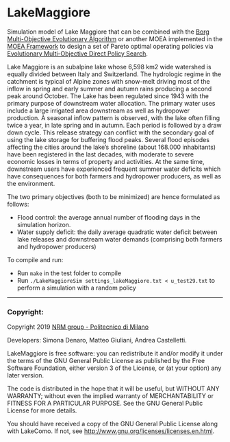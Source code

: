# LakeMaggiore

Simulation model of Lake Maggiore that can be combined with the [Borg Multi-Objective Evolutionary Algorithm](http://borgmoea.org/) or another MOEA implemented in the [MOEA Framework](http://moeaframework.org/) to design a set of Pareto optimal operating policies via [Evolutionary Multi-Objective Direct Policy Search](https://ascelibrary.org/doi/abs/10.1061/(ASCE)WR.1943-5452.0000570). 

Lake Maggiore is an subalpine lake whose 6,598 km2 wide watershed is equally divided between Italy and Switzerland. The hydrologic regime in the catchment is typical of Alpine zones with snow-melt driving most of the inflow in spring and early summer and autumn rains producing a second peak around October. The Lake has been regulated since 1943 with the primary purpose of downstream water allocation. The primary water uses include a large irrigated area downstream as well as hydropower production. A seasonal inflow pattern is observed, with the lake often filling twice a year, in late spring and in autumn. Each period is followed by a draw down cycle. This release strategy can conflict with the secondary goal of using the lake storage for buffering flood peaks. Several flood episodes affecting the cities around the lake’s shoreline (about 168.000 inhabitants) have been registered in the last decades, with moderate to severe economic losses in terms of property and activities. At the same time, downstream users have experienced frequent summer water deficits which have consequences for both farmers and hydropower producers, as well as the environment.

The two primary objectives (both to be minimized) are hence formulated as follows:
* Flood control: the average annual number of flooding days in the simulation horizon.
* Water supply deficit: the daily average quadratic water deficit between lake releases and downstream water demands (comprising both farmers and hydropower producers)

To compile and run:
* Run `make` in the test folder to compile
* Run `./LakeMaggioreSim settings_lakeMaggiore.txt < u_test29.txt` to perform a simulation with a random policy


----
### Copyright:
  
Copyright 2019 [NRM group - Politecnico di Milano](www.nrm.deib.polimi.it)
  
Developers: Simona Denaro, Matteo Giuliani, Andrea Castelletti.
  
LakeMaggiore is free software: you can redistribute it and/or modify it under the terms of the GNU General Public License as published by the Free Software Foundation, either version 3 of the License, or (at your option) any later version.
  
The code is distributed in the hope that it will be useful, but WITHOUT ANY WARRANTY; without even the implied warranty of MERCHANTABILITY or FITNESS FOR A PARTICULAR PURPOSE.  See the GNU General Public License for more details.
  
You should have received a copy of the GNU General Public License along with LakeComo.  If not, see <http://www.gnu.org/licenses/licenses.en.html>.
